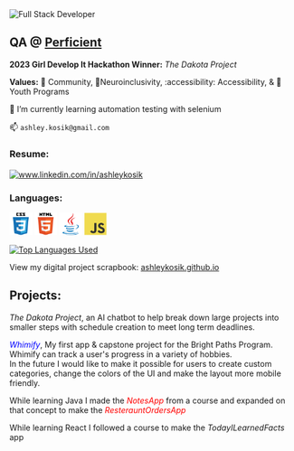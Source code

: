 <img src="https://i.ibb.co/Lh8vXvdw/Cloud-Vintage-Banner.png" alt="Full Stack Developer" width="" height=""/>

## QA @ [Perficient](https://www.perficient.com "more information on the digital consulting company") 

**2023 Girl Develop It Hackathon Winner:** <em>The Dakota Project</em>

**Values:** 🫶 Community, 🧠Neuroinclusivity, :accessibility: Accessibility, & 💪Youth Programs </br>

🌱 I’m currently learning automation testing with selenium

📫 `ashley.kosik@gmail.com`</br>

### **Resume:** 
<p align="left">
<a href="https://www.linkedin.com/in/ashleykosik" target="blank"><img align="center" src="https://raw.githubusercontent.com/rahuldkjain/github-profile-readme-generator/master/src/images/icons/Social/linked-in-alt.svg" alt="www.linkedin.com/in/ashleykosik" height="30" width="40" /></a>
</p>

### **Languages:**
<p align="left">
  <img src="https://raw.githubusercontent.com/devicons/devicon/master/icons/css3/css3-original-wordmark.svg" alt="css3" width="40" height="40"/>
  <img src="https://raw.githubusercontent.com/devicons/devicon/master/icons/html5/html5-original-wordmark.svg" alt="html5" width="40" height="40"/> 
  <img src="https://raw.githubusercontent.com/devicons/devicon/master/icons/java/java-original.svg" alt="java" width="40" height="40"/>  
  <img src="https://raw.githubusercontent.com/devicons/devicon/master/icons/javascript/javascript-original.svg" alt="javascript" width="40" height="40"/> 
</p>

[![Top Languages Used](https://github-readme-stats.vercel.app/api/top-langs/?username=ashleykosik)](https://github.com/anuraghazra/github-readme-stats)

View my digital project scrapbook: [ashleykosik.github.io](https://ashleykosik.github.io/)

## **Projects:**
<em>The Dakota Project</em>, an AI chatbot to help break down large projects into smaller steps with schedule creation to meet long term deadlines.</br>

<span style="color:blue"><em>Whimify</em></span>, My first app & capstone project for the Bright Paths Program. Whimify can track a user's progress in a variety of hobbies. </br>
In the future I would like to make it possible for users to create custom categories, change the colors of the UI and make the layout more mobile friendly. </p>

<p>While learning Java I made the <span style="color:red"><em>NotesApp</em></span> from a course and expanded on that concept to make the  <span style="color:red"><em>ResterauntOrdersApp</em></span></p>

While learning React I followed a course to make the <em>TodayILearnedFacts</em> app

<!---
ashleykosik/ashleykosik is a ✨ special ✨ repository because its `README.md` (this file) appears on your GitHub profile.
You can click the Preview link to take a look at your changes.
--->
